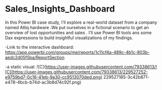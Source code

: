 # Sales_Insights_Dashboard

In this Power BI case study, I’ll explore a real-world  dataset from a  company named Atliq hardware .We put ourselves in a fictional scenario to get an overview of lost opportunities and sales .
I’ll use Power BI tools ans some Dax expressions  to build insightful visualizations of my findings. 

-Link to the interactive dashboard:
https://app.powerbi.com/groups/me/reports/1c11cf4a-489c-4b1c-803b-aedc2d05f5ba/ReportSection

-a static visual:
![C](https://user-images.githubusercontent.com/79338613/![C](https://user-images.githubusercontent.com/79338613/229527252-e9759bd7-0c16-41eb-9a30-cc9513070ded.png)
229527185-3c42b871-e478-4bcb-b74d-ac3b8d74c92f.png)
